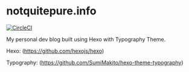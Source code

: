 # notquitepure.info
[![CircleCI](https://circleci.com/gh/C-Babbage/notquitepure.io.svg?style=svg)](https://circleci.com/gh/C-Babbage/notquitepure.io)

My personal dev blog built using Hexo with Typography Theme.

Hexo: (https://github.com/hexojs/hexo)

Typography: (https://github.com/SumiMakito/hexo-theme-typography)
